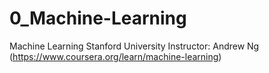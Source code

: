 # 0_Machine-Learning

Machine Learning
Stanford University
Instructor: Andrew Ng
(https://www.coursera.org/learn/machine-learning)
